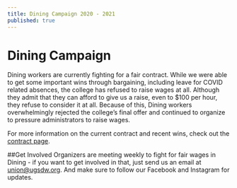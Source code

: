 ```yaml
---
title: Dining Campaign 2020 - 2021
published: true
---
```


# Dining Campaign
Dining workers are currently fighting for a fair contract.  While we were able to get some important wins through bargaining, including leave for COVID related absences, the college has refused to raise wages at all.  Although they admit that they can afford to give us a raise, even to $100 per hour, they refuse to consider it at all.  Because of this, Dining workers overwhelmingly rejected the college’s final offer and continued to organize to pressure administrators to raise wages.

For more information on the current contract and recent wins, check out the [contract page](https://www.ugsdw.org/members/contract/).

##Get Involved
Organizers are meeting weekly to fight for fair wages in Dining - if you want to get involved in that, just send us an email at [union@ugsdw.org](mailto:union@ugsdw.org). And make sure to follow our Facebook and Instagram for updates.
